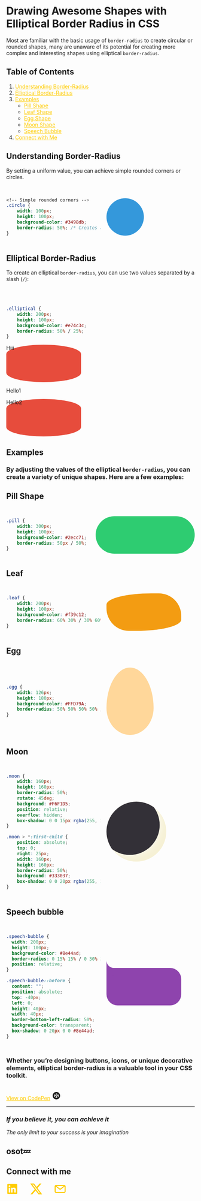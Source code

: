 # Drawing Awesome Shapes with Elliptical Border Radius in CSS

Most are familiar with the basic usage of `border-radius` to create circular or rounded shapes, many are unaware of its potential for creating more complex and interesting shapes using elliptical `border-radius`.

## Table of Contents
1. [Understanding Border-Radius](#understanding-border-radius)
2. [Elliptical Border-Radius](#elliptical-border-radius)
3. [Examples](#examples)
    - [Pill Shape](#pill-shape)
    - [Leaf Shape](#leaf)
    - [Egg Shape](#egg)
    - [Moon Shape](#moon)
    - [Speech Bubble](#speech-bubble)
4. [Connect with Me](#connect-with-me)

## Understanding Border-Radius

By setting a uniform value, you can achieve simple rounded corners or circles.



<div class="even-columns">

```css
<!-- Simple rounded corners -->
.circle {
    width: 100px;
    height: 100px;
    background-color: #3498db;
    border-radius: 50%; /* Creates a circle */
}
```
<div style="width: 100px; height: 100px; background-color: #3498db; border-radius: 50%;"></div>
</div>

## Elliptical Border-Radius

 To create an elliptical `border-radius`, you can use two values separated by a slash (`/`):

<p class="even-columns">

```css
.elliptical {
    width: 200px;
    height: 100px;
    background-color: #e74c3c;
    border-radius: 50% / 25%;
}
```
<p style="width: 200px;
    height: 100px;
    background-color: #e74c3c;
    border-radius: 50% / 25%;">Hiii
    </p>
</p>

<p>Hello1</p>
<p style="width: 200px;
    height: 100px;
    background-color: #e74c3c;
    border-radius: 50% / 25%;"">Hello2</p>



## Examples
### By adjusting the values of the elliptical `border-radius`, you can create a variety of unique shapes. Here are a few examples:

## Pill Shape

<div class="even-columns">


```css
.pill {
    width: 300px;
    height: 100px;
    background-color: #2ecc71;
    border-radius: 50px / 50%;
}
```
<div style="width: 300px;
    height: 100px;
    background-color: #2ecc71;
    border-radius: 50px / 50%;">
    </div>
</div>

## Leaf 

<div class="even-columns">


```css
.leaf {
    width: 200px;
    height: 100px;
    background-color: #f39c12;
    border-radius: 60% 30% / 30% 60%;
}
```
<div style="width: 200px;
  height: 100px;
  background-color: #f39c12;
  border-radius: 60% 30% / 30% 60%;">
    </div>
</div>

## Egg 

<div class="even-columns">


```css
.egg {
    width: 126px;
    height: 180px;
    background-color: #FFD79A;
    border-radius: 50% 50% 50% 50% / 60% 60% 40% 40%;
}
```
<div style="width: 126px;
      height: 180px;
      background-color: #FFD79A;
      border-radius: 50% 50% 50% 50% / 60% 60% 40% 40%;">
    </div>
</div>

## Moon 

<div class="even-columns">


```css
.moon {
    width: 160px;
    height: 160px;
    border-radius: 50%;
    rotate: 45deg;
    background: #F6F1D5;
    position: relative;
    overflow: hidden;
    box-shadow: 0 0 15px rgba(255, 255, 255, 0.8);
}

.moon > *:first-child {
    position: absolute;
    top: 0;
    right: 25px;
    width: 160px;
    height: 160px;
    border-radius: 50%;
    background: #333037; 
    box-shadow: 0 0 20px rgba(255, 255, 255, 0.8);  
}
```
<div style="
    width: 160px;
    height: 160px;
    border-radius: 50%;
    rotate: 45deg;
    background: #F6F1D5;
    position: relative;
    overflow: hidden;
    box-shadow: 0 0 15px rgba(255, 255, 255, 0.8);
">
    <div style="
        position: absolute;
        top: 0;
        right: 25px;
        width: 160px;
        height: 160px;
        border-radius: 50%;
        background: #333037; 
        box-shadow: 0 0 20px rgba(255, 255, 255, 0.8); 
    "></div>
</div>
</div>

## Speech bubble 

<div class="even-columns">


```css
.speech-bubble {
  width: 200px;
  height: 100px;
  background-color: #8e44ad;
  border-radius: 0 15% 15% / 0 30% 30%;
  position: relative;
}

.speech-bubble::before {
  content: "";
  position: absolute;
  top: -40px;
  left: 0;
  height: 40px;
  width: 40px;
  border-bottom-left-radius: 50%;
  background-color: transparent;
  box-shadow: 0 20px 0 0 #8e44ad;
}


```
<div class="speech-bubble">
    </div>
</div>


### Whether you’re designing buttons, icons, or unique decorative elements, elliptical border-radius is a valuable tool in your CSS toolkit.

[View on CodePen](https://codepen.io/johndoe/pen/abc123)
<svg style="font-size: 1.5rem; margin-top: 1rem;" xmlns="http://www.w3.org/2000/svg" width="1em" height="1em" viewBox="0 0 24 24"><path fill="currentColor" d="m8.21 12l-1.33.89v-1.78zm3.26-2.18V7.34l-4.16 2.78l1.85 1.24zm5.23.3l-4.17-2.78v2.48l2.31 1.54zm-9.39 3.76l4.16 2.78v-2.48l-2.31-1.54zm5.22.3v2.48l4.17-2.78l-1.86-1.24zM12 10.74L10.12 12L12 13.26L13.88 12zM22 12c0 5.5-4.5 10-10 10S2 17.5 2 12S6.5 2 12 2s10 4.5 10 10m-3.82-1.88v-.07l-.01-.05l-.01-.05c-.01-.01-.01-.02-.02-.04l-.01-.02l-.02-.04l-.01-.02l-.02-.03l-.02-.03l-.03-.03l-.03-.02V9.7l-.04-.02l-.01-.01l-5.65-3.76a.53.53 0 0 0-.59 0L6.05 9.67v.01L6 9.7v.02l-.03.02l-.03.03l-.01.03l-.03.03l-.01.02l-.02.04l-.01.02l-.02.04V10h-.01l-.01.05v3.9l.01.05h.01v.05c.01.01.01.02.02.04l.01.02l.02.04l.01.02l.02.03l.02.03l.03.03l.03.02v.02l.04.02l.01.01l5.66 3.77c.08.06.19.08.29.08s.21-.03.3-.08l5.65-3.77l.01-.01l.04-.02v-.02l.03-.02l.03-.03l.02-.03l.02-.03l.01-.02l.02-.04l.01-.02l.02-.04V14h.01l.01-.05zm-1.06 2.77v-1.78l-1.33.89z"/></svg>

---
### ***If you believe it, you can achieve it***
*The only limit to your success is your imagination*



**osot💤**
---
## Connect with me

<div style="font-size: 2rem; display: flex; gap: 2rem;">
<a class="social-link" href="https://www.linkedin.com/in/ayo-osota/">
<svg width="1em" height="1em" viewBox="0 0 24 24" fill="none" xmlns="http://www.w3.org/2000/svg">
<path d="M22 3.47059V20.5294C22 20.9194 21.8451 21.2935 21.5693 21.5693C21.2935 21.8451 20.9194 22 20.5294 22H3.47059C3.08056 22 2.70651 21.8451 2.43073 21.5693C2.15494 21.2935 2 20.9194 2 20.5294V3.47059C2 3.08056 2.15494 2.70651 2.43073 2.43073C2.70651 2.15494 3.08056 2 3.47059 2H20.5294C20.9194 2 21.2935 2.15494 21.5693 2.43073C21.8451 2.70651 22 3.08056 22 3.47059ZM7.88235 9.64706H4.94118V19.0588H7.88235V9.64706ZM8.14706 6.41177C8.14861 6.18929 8.10632 5.96869 8.02261 5.76255C7.93891 5.55642 7.81542 5.36879 7.65919 5.21039C7.50297 5.05198 7.31708 4.92589 7.11213 4.83933C6.90718 4.75277 6.68718 4.70742 6.46471 4.70588H6.41177C5.95934 4.70588 5.52544 4.88561 5.20552 5.20552C4.88561 5.52544 4.70588 5.95934 4.70588 6.41177C4.70588 6.86419 4.88561 7.29809 5.20552 7.61801C5.52544 7.93792 5.95934 8.11765 6.41177 8.11765C6.63426 8.12312 6.85565 8.0847 7.06328 8.00458C7.27092 7.92447 7.46074 7.80422 7.62189 7.65072C7.78304 7.49722 7.91237 7.31346 8.00248 7.10996C8.09259 6.90646 8.14172 6.6872 8.14706 6.46471V6.41177ZM19.0588 13.3412C19.0588 10.5118 17.2588 9.41177 15.4706 9.41177C14.8851 9.38245 14.3021 9.50715 13.7799 9.77345C13.2576 10.0397 12.8143 10.4383 12.4941 10.9294H12.4118V9.64706H9.64706V19.0588H12.5882V14.0529C12.5457 13.5403 12.7072 13.0315 13.0376 12.6372C13.3681 12.2429 13.8407 11.9949 14.3529 11.9471H14.4647C15.4 11.9471 16.0941 12.5353 16.0941 14.0176V19.0588H19.0353L19.0588 13.3412Z" fill="currentColor"/>
</svg>
</a>
  <a class="social-link" href="https://twitter.com/ayo_osota/">
  <svg xmlns="http://www.w3.org/2000/svg" width="1em" height="1em" viewBox="0 0 16 16"><path fill="currentColor" d="M12.6.75h2.454l-5.36 6.142L16 15.25h-4.937l-3.867-5.07l-4.425 5.07H.316l5.733-6.57L0 .75h5.063l3.495 4.633L12.601.75Zm-.86 13.028h1.36L4.323 2.145H2.865z"/></svg>
  </a>
  <a class="social-link" href="mailto:osotaayomikun@gmail.com">
  <svg width="1em" height="1em" viewBox="0 0 24 24" fill="none" xmlns="http://www.w3.org/2000/svg">
<path fill-rule="evenodd" clip-rule="evenodd" d="M20 4C21.6569 4 23 5.34315 23 7V17C23 18.6569 21.6569 20 20 20H4C2.34315 20 1 18.6569 1 17V7C1 5.34315 2.34315 4 4 4H20ZM19.2529 6H4.74718L11.3804 11.2367C11.7437 11.5236 12.2563 11.5236 12.6197 11.2367L19.2529 6ZM3 7.1688V17C3 17.5523 3.44772 18 4 18H20C20.5523 18 21 17.5523 21 17V7.16882L13.8589 12.8065C12.769 13.667 11.231 13.667 10.1411 12.8065L3 7.1688Z" fill="currentColor"/>
</svg>
  </a>
</div>

<style>
.even-columns {
  display: grid;
  gap: 1rem;
  margin: 2rem 0;
}

@media (min-width: 768px) {
    .even-columns > *:first-child {
    width: 50%;
    max-width: 460px;
}
  .even-columns {
    display: flex;
    align-items: center;
  }
}

.speech-bubble {
  width: 200px;
  height: 100px;
  background-color: #8e44ad;
  border-radius: 0 15% 15% / 0 30% 30%;
  position: relative;
}

.speech-bubble::before {
  content: "";
  position: absolute;
  top: -40px;
  left: 0;
  height: 40px;
  width: 40px;
  border-bottom-left-radius: 50%;
  background-color: transparent;
  box-shadow: 0 20px 0 0 #8e44ad;
}

a {
  color: #FFCC00;
}

a:hover {
  color: #E8D01F;
}
</style>
